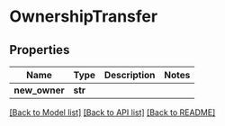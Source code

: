 # OwnershipTransfer

## Properties
Name | Type | Description | Notes
------------ | ------------- | ------------- | -------------
**new_owner** | **str** |  | 

[[Back to Model list]](../README.md#documentation-for-models) [[Back to API list]](../README.md#documentation-for-api-endpoints) [[Back to README]](../README.md)

